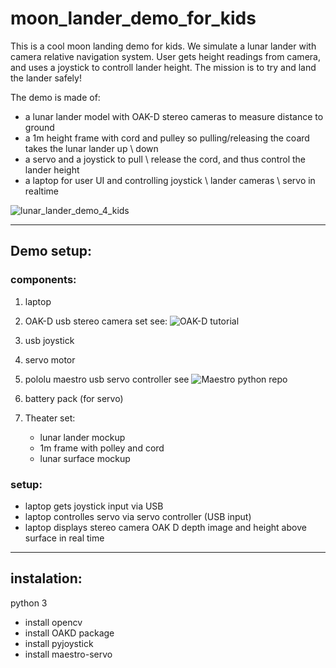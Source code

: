 # moon_lander_demo_for_kids
This is a cool moon landing demo for kids.
We simulate a lunar lander with camera relative navigation system.
User gets height readings from camera, and uses a joystick to controll lander height.
The mission is to try and land the lander safely!


The demo is made of:
- a lunar lander model with OAK-D stereo cameras to measure distance to ground
- a 1m height frame with cord and pulley so pulling/releasing the coard takes
the lunar lander up \ down
- a servo and a joystick to pull \ release the cord, and thus control
the lander height
- a laptop for user UI and controlling joystick \ lander cameras \ servo in realtime


![lunar_lander_demo_4_kids](https://user-images.githubusercontent.com/32566844/213310963-2004f37a-1c88-407b-a339-2b3ddd92da6f.png)

---

## Demo setup:

### components:

1) laptop 
2) OAK-D usb stereo camera set  see: ![OAK-D tutorial](https://github.com/luxonis/depthai)
2) usb joystick
3) servo motor
4) pololu maestro usb servo controller see  ![Maestro python repo](https://github.com/FRC4564/Maestro)
5) battery pack (for servo)
6) Theater set:

    - lunar lander mockup 
    - 1m frame with polley and cord
    - lunar surface mockup 


### setup:

- laptop gets joystick input via USB
- laptop controlles servo via servo controller (USB input)
- laptop displays stereo camera OAK D depth image and height above surface in real time


---

## instalation:

python 3

- install opencv
- install OAKD package
- install pyjoystick
- install maestro-servo




